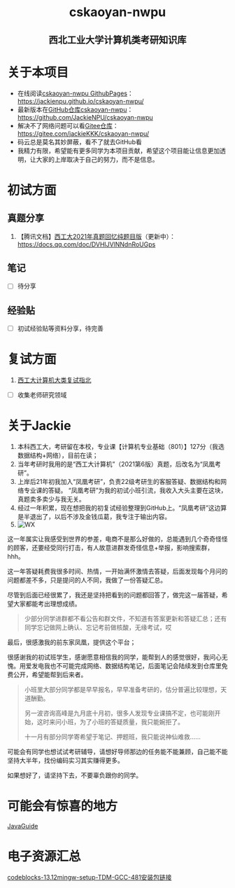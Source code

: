 <h1 align="center">cskaoyan-nwpu</h1>

<h2 align="center">西北工业大学计算机类考研知识库</h2>

# 关于本项目

- 在线阅读[cskaoyan-nwpu GithubPages](https://jackienpu.github.io/cskaoyan-nwpu/)：https://jackienpu.github.io/cskaoyan-nwpu/
- 最新版本在[GitHub仓库cskaoyan-nwpu](https://github.com/JackieNPU/cskaoyan-nwpu)：https://github.com/JackieNPU/cskaoyan-nwpu
- 解决不了网络问题可以看[Gitee仓库](https://gitee.com/jackieKKK/cskaoyan-nwpu/)：https://gitee.com/jackieKKK/cskaoyan-nwpu/
- 码云总是莫名其妙屏蔽，看不了就去GitHub看
- 我精力有限，希望能有更多同学为本项目贡献，希望这个项目能让信息更加透明，让大家的上岸取决于自己的努力，而不是信息。

# 初试方面

## 真题分享

1. 【腾讯文档】[西工大2021年真题回忆纯题目版](https://docs.qq.com/doc/DVHlJVlNNdnRoUGps)（更新中）：https://docs.qq.com/doc/DVHlJVlNNdnRoUGps

## 笔记

- [ ] 待分享

## 经验贴

- [ ] 初试经验贴等资料分享，待完善

# 复试方面

1. [西工大计算机大类复试指北](/西工大计算机大类复试指北.md)

- [ ] 收集老师研究领域



# 关于Jackie

1. 本科西工大，考研留在本校，专业课【计算机专业基础（801）】127分（我选数据结构+网络），目前在读；
2. 当年考研时我用的是“西工大计算机”（2021第6版）真题，后改名为“凤凰考研”。
3. 上岸后21年初我加入“凤凰考研”，负责22级考研生的客服答疑、数据结构和网络专业课的答疑。
   “凤凰考研”为我的初试小班引流，我收入大头主要在这块，真题卖多卖少与我无关。
4. 经过一年积累，现在想把我的初复试经验整理到GitHub上。“凤凰考研”这边算是半退出了，以后不涉及金钱瓜葛，我专注于输出内容。
4. ![WX](https://picbed-public-blog.oss-cn-guangzhou.aliyuncs.com/img/202201011546529.png?x-oss-process=style/JackieNPU)

这一年属实让我感受到世界的参差，电商不是那么好做的，总能遇到几个奇奇怪怪的顾客，还要经受同行打击，有人故意进群发奇怪信息+举报，影响搜索群，hhh。

这一年答疑耗费我很多时间、热情，一开始满怀激情去答疑，后面发现每个月问的问题都差不多，只是提问的人不同，我做了一份答疑汇总。

尽管到后面已经很累了，我还是坚持把看到的问题都回答了，做完这一届答疑，希望大家都能考出理想成绩。

> 少部分同学进群都不看公告和群文件，不知道有答案更新和答疑汇总；还有同学忘记做网上确认、忘记考前做核酸，无缘考试，哎

最后，很感激我的前东家凤凰，提供这个平台；

很感谢我的初试班学生，感谢愿意相信我的同学，能帮到人的感觉很好，我问心无愧。用爱发电我也不可能完成网络、数据结构笔记，后面笔记会陆续发到仓库里免费公开，希望能帮到后来者。

> 小班里大部分同学都是早早报名，早早准备考研的，估分普遍比较理想，天道酬勤。
>
> 另一波咨询高峰是九月底十月初，很多人发现专业课搞不定，也可能刚开始，这时来问小班，为了小班的答疑质量，我只能婉拒了。
>
> 十一月有部分同学寄希望于笔记、押题班，我只能说神仙难救……

可能会有同学也想试试考研辅导，请想好导师那边的任务能不能兼顾，自己能不能坚持大半年，找份编码实习其实赚得更多。

如果想好了，请坚持下去，不要辜负跟你的同学。

# 可能会有惊喜的地方

[JavaGuide](https://javaguide.cn/)

# 电子资源汇总

[codeblocks-13.12mingw-setup-TDM-GCC-481安装包链接](https://www.aliyundrive.com/s/RC4D87DBncz)

